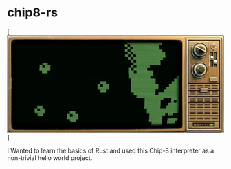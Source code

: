 # chip8-rs

[![](./screenshot.png)]

I Wanted to learn the basics of Rust and used this Chip-8 interpreter as a non-trivial hello world project.